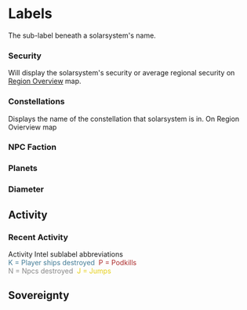 # Labels
The sub-label beneath a solarsystem's name.

### Security
Will display the solarsystem's security or average regional security on [Region Overview](https://eveeye.readthedocs.io/en/latest/map/layout/) map.
### Constellations
Displays the name of the constellation that solarsystem is in. On Region Ovierview map
### NPC Faction
### Planets
### Diameter

## Activity
### Recent Activity
Activity Intel sublabel abbreviations<br><span style="color:#437c97">K = Player ships destroyed</span>&nbsp;&nbsp;<span style="color:#ac2d2d">P = Podkills</span><br><span style="color:#888888">N = Npcs destroyed</span>&nbsp;&nbsp;<span style="color:#e6cf18">J = Jumps</span>
### 
## Sovereignty
<!--stackedit_data:
eyJoaXN0b3J5IjpbLTkzMjAwOTY0OCwtMTE4NDQ2MjQzNiwxOD
Y1ODEyNDcsMTY1NTYzODU5OV19
-->